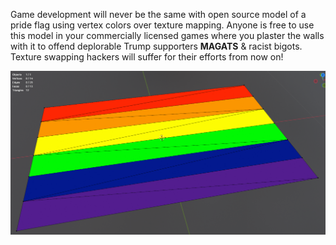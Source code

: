 Game development will never be the same with open source model of a pride flag using vertex colors over texture mapping.
Anyone is free to use this model in your commercially licensed games where you plaster the walls with it to offend deplorable Trump supporters **MAGATS** & racist bigots.
Texture swapping hackers will suffer for their efforts from now on!

![alt text](./Render.png)